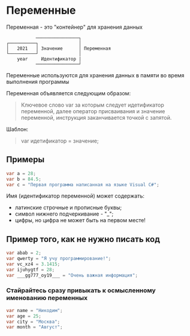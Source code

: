 # Переменные
Переменная - это "контейнер" для хранения данных

```
           ────────────────┐             
┌──────────┐               │             
│   2021   │ Значение      │ Переменная
└──────────┘               │             
    year     Идентификатор |             
           ────────────────┘             
```
Переменные используются для хранения данных в памяти во время выполнения программы

Переменная объявляется следующим образом:
>    Ключевое слово var за которым следует идетификатор переменной, далее оператор присваивания и значение переменной, инструкция заканчивается точкой с запятой.
            
Шаблон:
> var идетификатор = значение;

## Примеры
```csharp
var a = 28;
var b = 84.5;
var c = "Первая программа написанная на языке Visual C#";
```
Имя (идентификатор переменной) может содержать:
* латинские строчные и прописные буквы;
* символ нижнего подчеркивание - "_";
* цифры, но цифра не может быть на первом месте!

## Пример того, как не нужно писать код

```csharp
var abab = 2;
var qwerty = "Я учу программирование!";
var vc_xz4 = 3.1415;
var ijuhygtf = 28;
var ___gg777_oy19___ = "Очень важная информация";            
```

### Стайрайтесь сразу привыкать к осмысленному именованию переменных
```csharp
var name = "Никодим";
var age = 25;
var city = "Москва";
var month = "Август";
```